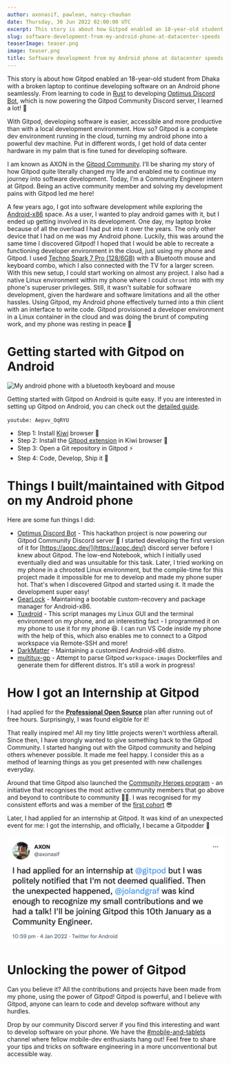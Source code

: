 ```yaml
---
author: axonasif, pawlean, nancy-chauhan
date: Thursday, 30 Jun 2022 02:00:00 UTC
excerpt: This story is about how Gitpod enabled an 18-year-old student from Dhaka with a broken laptop to continue developing software on an Android phone seamlessly
slug: software-development-from-my-android-phone-at-datacenter-speeds
teaserImage: teaser.png
image: teaser.png
title: Software development from my Android phone at datacenter speeds
---
```


<script context="module">
  export const prerender = true;
</script>

This story is about how Gitpod enabled an 18-year-old student from Dhaka with a broken laptop to continue developing software on an Android phone seamlessly. From learning to code in [Rust](https://www.rust-lang.org/learn) to developing [Optimus Discord Bot](https://github.com/supremegamers/optimus), which is now powering the Gitpod Community Discord server, I learned a lot! 🥳

With Gitpod, developing software is easier, accessible and more productive than with a local development environment. How so? Gitpod is a complete dev environment running in the cloud, turning my android phone into a powerful dev machine. Put in different words, I get hold of data center hardware in my palm that is fine tuned for developing software.

I am known as AXON in the [Gitpod Community](https://www.gitpod.io/chat). I’ll be sharing my story of how Gitpod quite literally changed my life and enabled me to continue my journey into software development. Today, I’m a Community Engineer intern at Gitpod. Being an active community member and solving my development pains with Gitpod led me here!

A few years ago, I got into software development while exploring the [Android-x86](https://www.android-x86.org/) space. As a user, I wanted to play android games with it, but I ended up getting involved in its development. One day, my laptop broke because of all the overload I had put into it over the years. The only other device that I had on me was my Android phone. Luckily, this was around the same time I discovered Gitpod! I hoped that I would be able to recreate a functioning developer environment in the cloud, just using my phone and Gitpod. I used [Techno Spark 7 Pro (128/6GB)](https://www.gsmarena.com/tecno_spark_7_pro-10884.php) with a Bluetooth mouse and keyboard combo, which I also connected with the TV for a larger screen. With this new setup, I could start working on almost any project. I also had a native Linux environment within my phone where I could `chroot` into with my phone's superuser privileges. Still, it wasn't suitable for software development, given the hardware and software limitations and all the other hassles. Using Gitpod, my Android phone effectively turned into a thin client with an interface to write code. Gitpod provisioned a developer environment in a Linux container in the cloud and was doing the brunt of computing work, and my phone was resting in peace 🤣

# Getting started with Gitpod on Android

![My android phone with a bluetooth keyboard and mouse](../../../../../static/images/blog/software-development-from-my-android-phone-at-datacenter-speeds/20220412_004915681.jpg "This is how my setup used to look like!")

Getting started with Gitpod on Android is quite easy. If you are interested in setting up Gitpod on Android, you can check out the [detailed guide](../guides/getting-started-with-gitpod-in-android).

`youtube: Aepvv_OqRYU`

- Step 1: Install [Kiwi](https://kiwibrowser.com/) browser 🥝
- Step 2: Install the [Gitpod extension](https://chrome.google.com/webstore/detail/gitpod-online-ide/dodmmooeoklaejobgleioelladacbeki) in Kiwi browser 🍊
- Step 3: Open a Git repository in Gitpod ⚡️
- Step 4: Code, Develop, Ship it 🚀

# Things I built/maintained with Gitpod on my Android phone

Here are some fun things I did:

- [Optimus Discord Bot](https://github.com/supremegamers/optimus) - This hackathon project is now powering our Gitpod Community Discord server 🎉 I started developing the first version of it for [https://aopc.dev/](https://aopc.dev/) discord server before I knew about Gitpod. The low-end Notebook, which I initially used eventually died and was unsuitable for this task. Later, I tried working on my phone in a chrooted Linux environment, but the compile-time for this project made it impossible for me to develop and made my phone super hot. That's when I discovered Gitpod and started using it. It made the development super easy!
- [GearLock](https://github.com/axonasif/gearlock) - Maintaining a bootable custom-recovery and package manager for Android-x86.
- [Tuxdroid](https://github.com/tuxdroid-io/tuxdroid) - This script manages my Linux GUI and the terminal environment on my phone, and an interesting fact - I programmed it on my phone to use it for my phone 😆. I can run VS Code inside my phone with the help of this, which also enables me to connect to a Gitpod workspace via Remote-SSH and more!
- [DarkMatter](https://github.com/supremegamers/darkmatter) - Maintaining a customized Android-x86 distro.
- [multitux-gp](https://github.com/axonasif/multitux-gp) - Attempt to parse Gitpod `workspace-images` Dockerfiles and generate them for different distros. It's still a work in progress!

# How I got an Internship at Gitpod

I had applied for the **[Professional Open Source](https://www.gitpod.io/docs/professional-open-source)** plan after running out of free hours. Surprisingly, I was found eligible for it!

That really inspired me! All my tiny little projects weren't worthless afterall. Since then, I have strongly wanted to give something back to the Gitpod Community. I started hanging out with the Gitpod community and helping others whenever possible. It made me feel happy. I consider this as a method of learning things as you get presented with new challenges everyday.

Around that time Gitpod also launched the [Community Heroes program](https://www.gitpod.io/community/heroes) - an initiative that recognises the most active community members that go above and beyond to contribute to community 🍊🦸. I was recognised for my consistent efforts and was a member of the [first cohort](https://twitter.com/gitpod/status/1466452229309837313) 😎

Later, I had applied for an internship at Gitpod. It was kind of an unexpected event for me: I got the internship, and officially, I became a Gitpodder 🍊

[![Mission passed: RESPECT 😝](../../../static/images/blog/software-development-from-my-android-phone-at-datacenter-speeds/internship_tweet.png)](https://twitter.com/axonasif/status/1478418230460907529)

# Unlocking the power of Gitpod

Can you believe it? All the contributions and projects have been made from my phone, using the power of Gitpod! Gitpod is powerful, and I believe with Gitpod, anyone can learn to code and develop software without any hurdles.

Drop by our community Discord server if you find this interesting and want to develop software on your phone. We have the [#mobile-and-tablets](https://discord.com/channels/816244985187008514/890901203624534026) channel where fellow mobile-dev enthusiasts hang out! Feel free to share your tips and tricks on software engineering in a more unconventional but accessible way.
